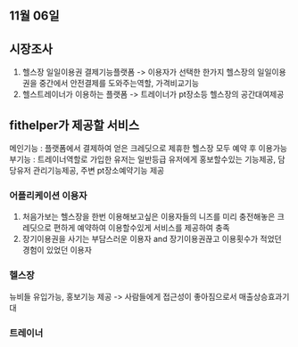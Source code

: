 ## 11월 06일 

## 시장조사
1. 헬스장 일일이용권 결제기능플랫폼 -> 이용자가 선택한 한가지 헬스장의 일일이용권을 중간에서 안전결제를 도와주는역할, 가격비교기능  
2. 헬스트레이너가 이용하는 플랫폼 -> 트레이너가 pt장소등 헬스장의 공간대여제공  

## fithelper가 제공할 서비스
메인기능 : 플랫폼에서 결제하여 얻은 크레딧으로 제휴한 헬스장 모두 예약 후 이용가능   
부기능 : 트레이너역할로 가입한 유저는 일반등급 유저에게 홍보할수있는 기능제공, 담당유저 관리기능제공, 주변 pt장소예약기능 제공

### 어플리케이션 이용자
1. 처음가보는 헬스장을 한번 이용해보고싶은 이용자들의 니즈를 미리 충전해놓은 크레딧으로 편하게 예약하여 이용할수있게 서비스를 제공하여 충족   
2. 장기이용권을 사기는 부담스러운 이용자 and 장기이용권끊고 이용횟수가 적었던 경험이 있었던 이용자  

### 헬스장
뉴비들 유입가능, 홍보기능 제공 -> 사람들에게 접근성이 좋아짐으로서 매출상승효과기대  

### 트레이너

 
